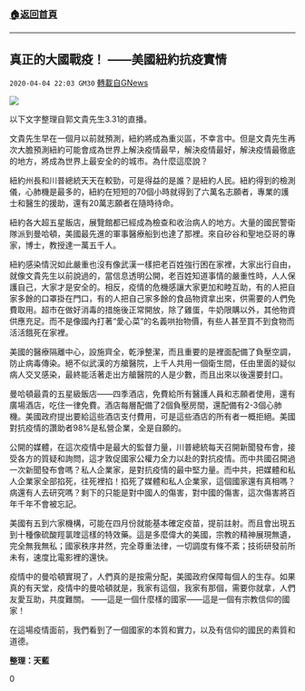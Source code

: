 ###  [:house:返回首頁](https://github.com/ourhimalayas/txt)
---

## 真正的大國戰疫！ ——美國紐約抗疫實情
`2020-04-04 22:03 GM30` [轉載自GNews](https://gnews.org/zh-hant/162239/)

![](https://s3-ap-northeast-1.amazonaws.com/news.guo.offload.media/wp-content/uploads/2020/04/04213259/1-34.jpg)

以下文字整理自郭文貴先生3.31的直播。

文貴先生早在一個月以前就預測，紐約將成為重災區，不幸言中。但是文貴先生再次大膽預測紐約可能會成為世界上解決疫情最早，解決疫情最好，解決疫情最徹底的地方，將成為世界上最安全的的城市。為什麼這麼說？

紐約州長和川普總統天天在較勁，可是得益的是誰？是紐約人民。紐約得到的檢測儀，心肺機是最多的，紐約在短短的70個小時就得到了六萬名志願者，專業的護士和醫生的援助，還有20萬志願者在隨時待命。

紐約各大超五星飯店，展覽館都已經成為檢查和收治病人的地方。大量的國民警衛隊派到曼哈頓，美國最先進的軍事醫療船到也達了那裡。來自矽谷和聖地亞哥的專家，博士，教授達一萬五千人。

紐約感染情況如此嚴重也沒有像武漢一樣把老百姓強行困在家裡，大家出行自由，就像文貴先生以前說過的，當信息透明公開，老百姓知道事情的嚴重性時，人人保護自己，大家才是安全的。相反，疫情的危機感讓大家更加和睦互助，有的人把自家多餘的口罩掛在門口，有的人把自己家多餘的食品物資拿出來，供需要的人們免費取用。超市在做好消毒的措施後正常開放，除了雞蛋，牛奶限購以外，其他物資供應充足。而不是像國內打著“愛心菜”的名義哄抬物價，有些人甚至買不到食物而活活餓死在家裡。

美國的醫療隔離中心，設施齊全，乾淨整潔，而且重要的是裡面配備了負壓空調，防止病毒傳染。絕不似武漢的方艙醫院，上千人共用一個衛生間，任由里面的疑似病人交叉感染，最終能活著走出方艙醫院的人是少數，而且出來以後還要封口。

曼哈頓最貴的五星級飯店——四季酒店，免費給所有醫護人員和志願者使用，還有廣場酒店，吃住一律免費。酒店每層配備了2個負壓房間，還配備有2-3個心肺機。美國政府提出要給這些酒店支付費用，可是這些酒店的所有者一概拒絕。美國對抗疫情的讚助者98%是私營企業，全是自願的。

公開的媒體，在這次疫情中是最大的監督力量，川普總統每天召開新聞發布會，接受各方的質疑和詢問，這才敦促國家公權力全力以赴的對抗疫情。而中共國召開過一次新聞發布會嗎？私人企業家，是對抗疫情的最中堅力量。而中共，把媒體和私人企業家全部掐死，往死裡掐！掐死了媒體和私人企業家，這個國家還有真相嗎？病還有人去研究嗎？剩下的只能是對中國人的傷害，對中國的傷害，這次傷害將百年千年不會被忘記。

美國有五到六家機構，可能在四月份就能基本確定疫苗，提前註射。而且會出現五到十種像硫酸羥氯喹這樣的特效藥。這是多麼偉大的美國，宗教的精神展現無遺，完全無我無私；國家秩序井然，完全尊重法律，一切調度有條不紊；技術研發前所未有，速度比電影裡的還快。

疫情中的曼哈頓實現了，人們真的是按需分配，美國政府保障每個人的生存。如果真的有天堂，疫情中的曼哈頓就是，我家有這個，我家有那個，需要你就拿，人們友愛互助，共度難關。 ——這是一個什麼樣的國家——這是一個有宗教信仰的國家！

在這場疫情面前，我們看到了一個國家的本質和實力，以及有信仰的國民的素質和道德。

**整理：天藍**

0
